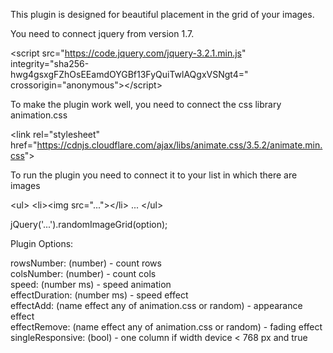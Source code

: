 This plugin is designed for beautiful placement in the grid of your images.


You need to connect jquery from version 1.7.

&lt;script src="https://code.jquery.com/jquery-3.2.1.min.js" integrity="sha256-hwg4gsxgFZhOsEEamdOYGBf13FyQuiTwlAQgxVSNgt4=" crossorigin="anonymous"&gt;&lt;/script&gt;

To make the plugin work well, you need to connect the css library animation.css

&lt;link rel="stylesheet" href="https://cdnjs.cloudflare.com/ajax/libs/animate.css/3.5.2/animate.min.css"&gt;


To run the plugin you need to connect it to your list in which there are images

&lt;ul&gt;
        &lt;li&gt;&lt;img src="..."&gt;&lt;/li&gt;
        ...
&lt;/ul&gt;


jQuery('...').randomImageGrid(option);



Plugin Options:

rowsNumber: (number) - count rows <br>
colsNumber: (number) - count cols <br>
speed: (number ms) - speed animation <br>
effectDuration: (number ms) - speed effect <br>
effectAdd: (name effect any of animation.css or random) - appearance effect <br>
effectRemove: (name effect any of animation.css or random) - fading effect <br>
singleResponsive: (bool) - one column if width device < 768 px and true <br>

